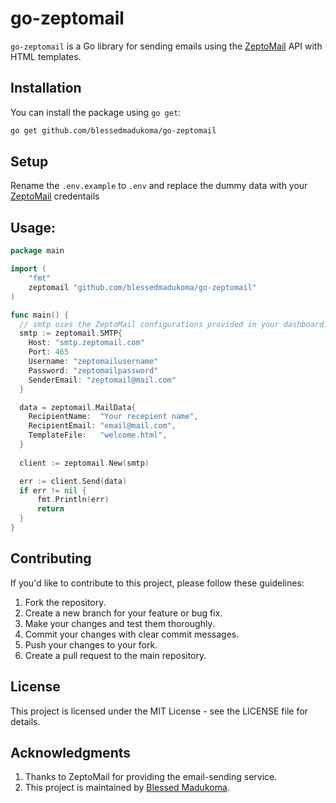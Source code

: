 # go-zeptomail

`go-zeptomail` is a Go library for sending emails using the [ZeptoMail](https://zeptomail.com) API with HTML templates.

## Installation

You can install the package using `go get`:

```bash
go get github.com/blessedmadukoma/go-zeptomail
```

## Setup

Rename the `.env.example` to `.env` and replace the dummy data with your [ZeptoMail](https://zeptomail.com) credentails

## Usage:
```go
package main

import (
    "fmt"
    zeptomail "github.com/blessedmadukoma/go-zeptomail"
)

func main() {
  // smtp uses the ZeptoMail configurations provided in your dashboard. Store in .env file
  smtp := zeptomail.SMTP{
    Host: "smtp.zeptomail.com"
    Port: 465
    Username: "zeptomailusername"
    Password: "zeptomailpassword"
    SenderEmail: "zeptomail@mail.com"
  }

  data = zeptomail.MailData{
    RecipientName:  "Your recepient name",
    RecipientEmail: "email@mail.com",
    TemplateFile:   "welcome.html",
  }
    
  client := zeptomail.New(smtp)

  err := client.Send(data)
  if err != nil {
      fmt.Println(err)
      return
  }
}

```

## Contributing

If you'd like to contribute to this project, please follow these guidelines:
1. Fork the repository.
2. Create a new branch for your feature or bug fix.
3. Make your changes and test them thoroughly.
4. Commit your changes with clear commit messages.
5. Push your changes to your fork.
6. Create a pull request to the main repository.

## License
This project is licensed under the MIT License - see the LICENSE file for details.

## Acknowledgments

1. Thanks to ZeptoMail for providing the email-sending service.
2. This project is maintained by [Blessed Madukoma](github.com/blessedmadukoma).